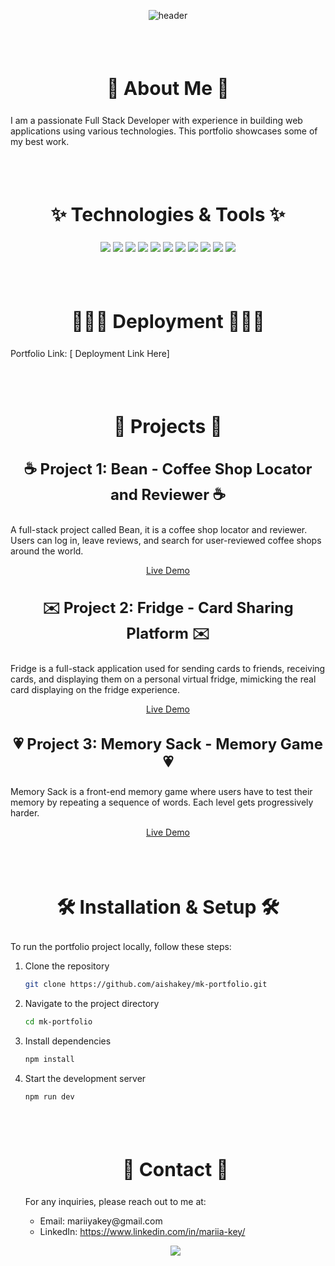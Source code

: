 <p align="center" style="margin-top: 30px;">
  <img src="https://capsule-render.vercel.app/api?type=venom&color=0:FFC0CB,100:9BF1FF&height=200&section=header&text=Welcome%20to%20Maria%20Key's%20Developer%20Portfolio&fontSize=40&fontAlignY=40&fontAlign=50&fontColor=FF69B4" alt="header"/>
</p>
<br><br>
<h2 align="center" style="font-size: 30px;">🌸 About Me 🌸</h2>

<p align="left">I am a passionate Full Stack Developer with experience in building web applications using various technologies. This portfolio showcases some of my best work.</p>
<br><br>
<h2 align="center" style="font-size: 30px;">✨ Technologies & Tools ✨</h2>

<p align="center">
  <img src="https://img.shields.io/badge/JavaScript-F7DF1E?style=for-the-badge&logo=javascript&logoColor=black"/>
  <img src="https://img.shields.io/badge/React-20232A?style=for-the-badge&logo=react&logoColor=61DAFB"/>
  <img src="https://img.shields.io/badge/Next.js-000000?style=for-the-badge&logo=nextdotjs&logoColor=white"/>
  <img src="https://img.shields.io/badge/Node.js-339933?style=for-the-badge&logo=nodedotjs&logoColor=white"/>
  <img src="https://img.shields.io/badge/Express.js-000000?style=for-the-badge&logo=express&logoColor=white"/>
  <img src="https://img.shields.io/badge/MongoDB-4EA94B?style=for-the-badge&logo=mongodb&logoColor=white"/>
  <img src="https://img.shields.io/badge/HTML5-E34F26?style=for-the-badge&logo=html5&logoColor=white"/>
  <img src="https://img.shields.io/badge/CSS3-1572B6?style=for-the-badge&logo=css3&logoColor=white"/>
  <img src="https://img.shields.io/badge/Tailwind_CSS-38B2AC?style=for-the-badge&logo=tailwind-css&logoColor=white"/>
  <img src="https://img.shields.io/badge/Git-F05032?style=for-the-badge&logo=git&logoColor=white"/>
  <img src="https://img.shields.io/badge/AWS-232F3E?style=for-the-badge&logo=amazon-aws&logoColor=white"/>
</p>
<br><br>
<h2 align="center" style="font-size: 30px;">👩🏼‍💻 Deployment 👩🏼‍💻</h2>

<p align="left">Portfolio Link: [ Deployment Link Here]</p>
<br><br>
<h2 align="center" style="font-size: 30px;">📁 Projects 📁</h2>

<h3 align="center" style="font-size: 24px;">☕ Project 1: Bean - Coffee Shop Locator and Reviewer ☕</h3>

<p align="left">
A full-stack project called Bean, it is a coffee shop locator and reviewer. Users can log in, leave reviews, and search for user-reviewed coffee shops around the world.
</p>

<p align="center">
  <a href="https://bean-coffeeshop-finder.netlify.app/">Live Demo</a>
</p>

<h3 align="center" style="font-size: 24px;">✉️ Project 2: Fridge - Card Sharing Platform ✉️</h3>

<p align="left">
Fridge is a full-stack application used for sending cards to friends, receiving cards, and displaying them on a personal virtual fridge, mimicking the real card displaying on the fridge experience.
</p>

<p align="center">
  <a href="https://fridge-card-sharing-platform.vercel.app/">Live Demo</a>
</p>

<h3 align="center" style="font-size: 24px;">💗 Project 3: Memory Sack - Memory Game 💗</h3>

<p align="left">
Memory Sack is a front-end memory game where users have to test their memory by repeating a sequence of words. Each level gets progressively harder.
</p>

<p align="center">
  <a href="https://memory-sack-game.vercel.app/">Live Demo</a>
</p>
<br><br>
<h2 align="center" style="font-size: 30px;">🛠️ Installation & Setup 🛠️</h2>

<p align="left">To run the portfolio project locally, follow these steps:</p>

1. Clone the repository
   ```bash
   git clone https://github.com/aishakey/mk-portfolio.git
   ```
2. Navigate to the project directory
   ```bash
   cd mk-portfolio
   ```
3. Install dependencies
   ```bash
   npm install
   ```
4. Start the development server

   ```bash
   npm run dev
   ```

   <br><br>
   <h2 align="center" style="font-size: 30px;">💌 Contact 💌</h2>
   <p align="left">
   For any inquiries, please reach out to me at:
   <ul>
     <li>Email: mariiyakey@gmail.com</li>
     <li>LinkedIn: <a href="https://www.linkedin.com/in/mariia-key/">https://www.linkedin.com/in/mariia-key/</a></li>
   </ul>
   </p>
   <p align="center">
    <img src="https://capsule-render.vercel.app/api?type=waving&color=0:FFC0CB,100:FF69B4&height=100&section=footer"/>
   </p>
